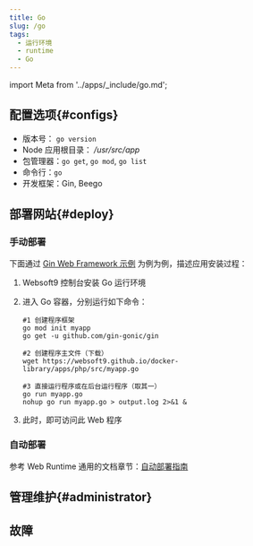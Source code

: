 ```yaml
---
title: Go
slug: /go
tags:
  - 运行环境
  - runtime
  - Go
---
```


import Meta from '../apps/_include/go.md';

<Meta name="meta" />

## 配置选项{#configs}

- 版本号： `go version`
- Node 应用根目录： */usr/src/app*  
- 包管理器：`go get`, `go mod`, `go list`
- 命令行：`go`
- 开发框架：Gin, Beego

## 部署网站{#deploy}

### 手动部署

下面通过 [Gin Web Framework 示例](https://github.com/gin-gonic/gin) 为例为例，描述应用安装过程：

1. Websoft9 控制台安装 Go 运行环境

2. 进入 Go 容器，分别运行如下命令：

    ```
    #1 创建程序框架
    go mod init myapp
    go get -u github.com/gin-gonic/gin

    #2 创建程序主文件（下载）    
    wget https://websoft9.github.io/docker-library/apps/php/src/myapp.go

    #3 直接运行程序或在后台运行程序（取其一）
    go run myapp.go
    nohup go run myapp.go > output.log 2>&1 &
    ```

3. 此时，即可访问此 Web 程序 

### 自动部署

参考 Web Runtime 通用的文档章节：[自动部署指南](./runtime#auto)


## 管理维护{#administrator}


## 故障
